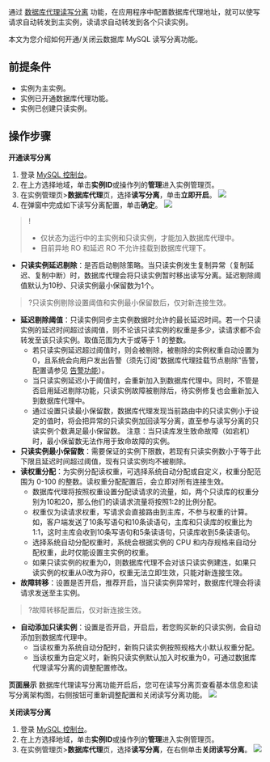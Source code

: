 ﻿通过 [数据库代理读写分离](https://cloud.tencent.com/document/product/236/54726) 功能，在应用程序中配置数据库代理地址，就可以使写请求自动转发到主实例，读请求自动转发到各个只读实例。

本文为您介绍如何开通/关闭云数据库 MySQL 读写分离功能。
## 前提条件
- 实例为主实例。
- 实例已开通数据库代理功能。
- 实例已创建只读实例。

## 操作步骤
**开通读写分离**
1. 登录 [MySQL 控制台](https://console.cloud.tencent.com/cdb)。
2. 在上方选择地域，单击**实例ID**或操作列的**管理**进入实例管理页。
3. 在实例管理页>**数据库代理**页，选择**读写分离**，单击**立即开启**。
![](https://qcloudimg.tencent-cloud.cn/raw/d5f6e7ac77c3c4822aa83a3a37378f9f.png)
4. 在弹窗中完成如下读写分离配置，单击**确定**。
![](https://qcloudimg.tencent-cloud.cn/raw/b13d20131e0651bce2f1a46f94c02867.png)
>!
>- 仅状态为运行中的主实例和只读实例，才能加入数据库代理中。
>- 目前异地 RO 和延迟 RO 不允许挂载到数据库代理下。
- **只读实例延迟剔除**：是否启动剔除策略。当只读实例发生复制异常（复制延迟、复制中断）时，数据库代理会将只读实例暂时移出读写分离。延迟剔除阈值默认为10秒、只读实例最小保留数为1个。
>?只读实例剔除设置阈值和实例最小保留数后，仅对新连接生效。
- **延迟剔除阈值**：只读实例同步主实例数据时允许的最长延迟时间。若一个只读实例的延迟时间超过该阈值，则不论该只读实例的权重是多少，读请求都不会转发至该只读实例。取值范围为大于或等于 1 的整数。
  - 若只读实例延迟超过阈值时，则会被剔除，被剔除的实例权重自动设置为0，且系统会向用户发出告警（须先订阅“数据库代理挂载节点剔除”告警，配置请参见 [告警功能](https://cloud.tencent.com/document/product/236/8457)）。
  - 当只读实例延迟小于阈值时，会重新加入到数据库代理中。同时，不管是否启用延迟剔除功能，只读实例故障被剔除后，待实例修复也会重新加入到数据库代理中。
  - 通过设置只读最小保留数，数据库代理发现当前路由中的只读实例小于设定的值时，将会把异常的只读实例加回读写分离，直至参与读写分离的只读实例个数满足最小保留数。
  注意：当只读库发生致命故障（如宕机）时，最小保留数无法作用于致命故障的实例。
- **只读实例最小保留数**：需要保证的实例下限数，若现有只读实例数小于等于此下限且延迟时间超过阈值，现有只读实例均不被剔除。
- **读权重分配**：为实例分配读权重，可选择系统自动分配或自定义，权重分配范围为 0-100 的整数。读权重分配配置后，会立即对所有连接生效。
  - 数据库代理将按照权重设置分配读请求的流量，如，两个只读库的权重分别为10和20，那么他们的读请求流量将按照1:2的比例分配。
  - 权重仅为读请求权重，写请求会直接路由到主库，不参与权重的计算。如，客户端发送了10条写语句和10条读语句，主库和只读库的权重比为1:1，这时主库会收到10条写语句和5条读语句，只读库收到5条读语句。
  - 选择系统自动分配权重时，系统会根据实例的 CPU 和内存规格来自动分配权重，此时仅能设置主实例的权重。
  - 如果只读实例的权重为0，则数据库代理不会对该只读实例建连，如果只读实例的权重从0改为非0，权重无法立即生效，只能对新连接生效。
- **故障转移**：设置是否开启，推荐开启，当只读实例异常时，数据库代理会将读请求发送至主实例。
>?故障转移配置后，仅对新连接生效。
- **自动添加只读实例**：设置是否开启，开启后，若您购买新的只读实例，会自动添加到数据库代理中。
  - 当读权重为系统自动分配时，新购只读实例按照规格大小默认权重分配。
  - 当读权重为自定义时，新购只读实例默认加入时权重为0，可通过数据库代理读写分离的调整配置修改。

**页面展示**
数据库代理读写分离功能开启后，您可在读写分离页查看基本信息和读写分离架构图，右侧按钮可重新调整配置和关闭读写分离功能。
![](https://qcloudimg.tencent-cloud.cn/raw/5b8613298d67c1a49e827e4713452681.png)

**关闭读写分离**
1. 登录 [MySQL 控制台](https://console.cloud.tencent.com/cdb)。
2. 在上方选择地域，单击**实例ID**或操作列的**管理**进入实例管理页。
3. 在实例管理页>**数据库代理**页，选择**读写分离**，在右侧单击**关闭读写分离**。
![](https://qcloudimg.tencent-cloud.cn/raw/2ba5ef4253657ec31edb8d525f8b1b6b.png)
